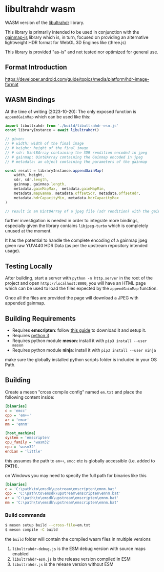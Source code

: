 # libultrahdr wasm

WASM version of the [libultrahdr](https://github.com/google/libultrahdr) library.

This library is primarily intended to be used in conjunction with the [gainmap-js](https://github.com/MONOGRID/gainmap-js) library which is, in turn, focused on providing an alternative lightweight HDR format for WebGL 3D Engines like (three.js) 

This library is provided "as-is" and not tested nor optimized for general use.

## Format Introduction
https://developer.android.com/guide/topics/media/platform/hdr-image-format

## WASM Bindings

At the time of writing (2023-10-20): The only exposed function is `appendGainMap` which can be used like this:

```js
import libultrahdr from './build/libultrahdr-esm.js'
const libraryInstance = await libultrahdr()

// given:
// # width: width of the final image 
// # height: height of the final image 
// # sdr: Uint8Array containing the SDR rendition encoded in jpeg
// # gainmap: Uint8Array containing the Gainmap encoded in jpeg
// # metadata: an object containing the parameters of the gainmap

const result = libraryInstance.appendGainMap(
    width, height,
    sdr, sdr.length,
    gainmap, gainmap.length,
    metadata.gainMapMax,  metadata.gainMapMin,
    metadata.mapGamma, metadata.offsetSdr, metadata.offsetHdr,
    metadata.hdrCapacityMin, metadata.hdrCapacityMax
)

// result in an Uint8Array of a jpeg file (sdr rendition) with the gainMap "appended" (XMP metadata + MPF Binary gainmap)
```

further investigation is needed in order to integrate more bindings, especially given the library contains `libjpeg-turbo` which is completely unused at the moment.

It has the potential to handle the complete encoding of a gainmap jpeg given raw YUV440 HDR Data (as per the upstream repository intended usage).

## Testing Locally

After building, start a server with `python -m http.server` in the root of the project and open `http://localhost:8000`, you will have an HTML page which can be used to load the files expected by the `appendGainMap` function.

Once all the files are provided the page will download a JPEG with appended gainmap.

## Building Requirements

* Requires **emscripten**: follow [this guide](https://emscripten.org/docs/getting_started/downloads.html) to download it and setup it.
* Requires [python 3](https://www.python.org/downloads/) 
* Requires python module **meson**: install it with `pip3 install --user meson` 
* Requires python module  **ninja**: install it with `pip3 install --user ninja`

make sure the globally installed python scripts folder is included in your OS Path.

## Building

Create a meson "cross compile config" named `em.txt` and place the following content inside:

```ini
[binaries]
c = 'emcc'
cpp = 'em++'
ar = 'emar'
nm = 'emnm'

[host_machine]
system = 'emscripten'
cpu_family = 'wasm32'
cpu = 'wasm32'
endian = 'little'
```

this assumes the path to `em++`, `emcc` etc is globally accessible (i.e. added to PATH).

on Windows you may need to specify the full path for binaries like this 

```ini
[binaries]
c = 'C:\path\to\emsdk\upstream\emscripten\emnm.bat'
cpp = 'C:\path\to\emsdk\upstream\emscripten\emnm.bat'
ar = 'C:\path\to\emsdk\upstream\emscripten\emnm.bat'
nm = 'C:\path\to\emsdk\upstream\emscripten\emnm.bat'
```

### Build commands

```bash
$ meson setup build --cross-file=em.txt
$ meson compile -C build
```

the `build` folder will contain the compiled wasm files in multiple versions

1. `libultrahdr-debug.js` is the ESM debug version with source maps enabled
2. `libultrahdr-esm.js` is the release version compiled in ESM
3. `libultrahdr.js` is the release version without ESM
